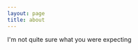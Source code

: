 ```yaml
---
layout: page
title: about
---
```


<p class="message">
I'm not quite sure what you were expecting 
</p>

